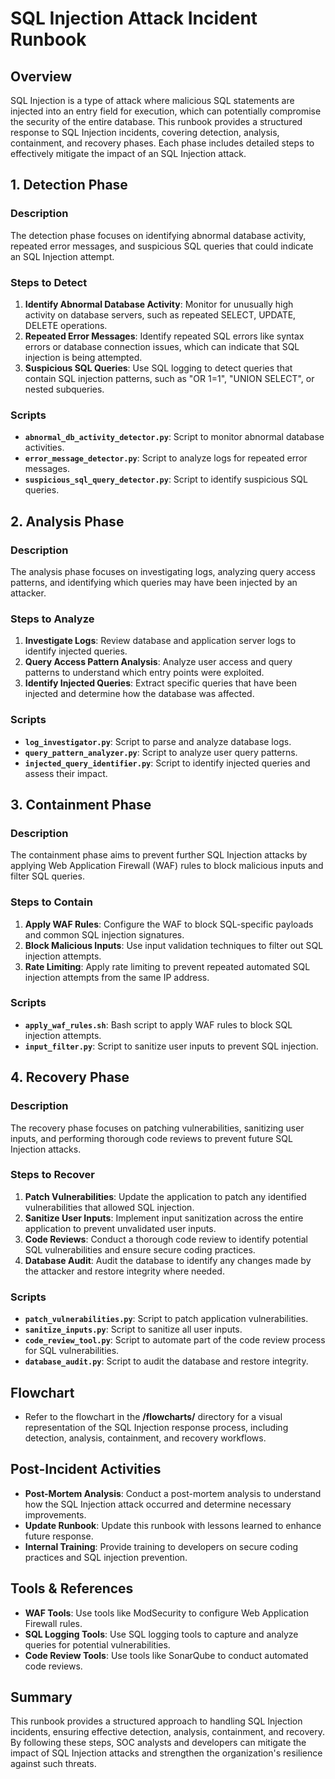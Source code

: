 # SQL Injection Attack Incident Runbook

## Overview
SQL Injection is a type of attack where malicious SQL statements are injected into an entry field for execution, which can potentially compromise the security of the entire database. This runbook provides a structured response to SQL Injection incidents, covering detection, analysis, containment, and recovery phases. Each phase includes detailed steps to effectively mitigate the impact of an SQL Injection attack.

## 1. Detection Phase

### Description
The detection phase focuses on identifying abnormal database activity, repeated error messages, and suspicious SQL queries that could indicate an SQL Injection attempt.

### Steps to Detect
1. **Identify Abnormal Database Activity**: Monitor for unusually high activity on database servers, such as repeated SELECT, UPDATE, DELETE operations.
2. **Repeated Error Messages**: Identify repeated SQL errors like syntax errors or database connection issues, which can indicate that SQL injection is being attempted.
3. **Suspicious SQL Queries**: Use SQL logging to detect queries that contain SQL injection patterns, such as "OR 1=1", "UNION SELECT", or nested subqueries.

### Scripts
- **`abnormal_db_activity_detector.py`**: Script to monitor abnormal database activities.
- **`error_message_detector.py`**: Script to analyze logs for repeated error messages.
- **`suspicious_sql_query_detector.py`**: Script to identify suspicious SQL queries.

## 2. Analysis Phase

### Description
The analysis phase focuses on investigating logs, analyzing query access patterns, and identifying which queries may have been injected by an attacker.

### Steps to Analyze
1. **Investigate Logs**: Review database and application server logs to identify injected queries.
2. **Query Access Pattern Analysis**: Analyze user access and query patterns to understand which entry points were exploited.
3. **Identify Injected Queries**: Extract specific queries that have been injected and determine how the database was affected.

### Scripts
- **`log_investigator.py`**: Script to parse and analyze database logs.
- **`query_pattern_analyzer.py`**: Script to analyze user query patterns.
- **`injected_query_identifier.py`**: Script to identify injected queries and assess their impact.

## 3. Containment Phase

### Description
The containment phase aims to prevent further SQL Injection attacks by applying Web Application Firewall (WAF) rules to block malicious inputs and filter SQL queries.

### Steps to Contain
1. **Apply WAF Rules**: Configure the WAF to block SQL-specific payloads and common SQL injection signatures.
2. **Block Malicious Inputs**: Use input validation techniques to filter out SQL injection attempts.
3. **Rate Limiting**: Apply rate limiting to prevent repeated automated SQL injection attempts from the same IP address.

### Scripts
- **`apply_waf_rules.sh`**: Bash script to apply WAF rules to block SQL injection attempts.
- **`input_filter.py`**: Script to sanitize user inputs to prevent SQL injection.

## 4. Recovery Phase

### Description
The recovery phase focuses on patching vulnerabilities, sanitizing user inputs, and performing thorough code reviews to prevent future SQL Injection attacks.

### Steps to Recover
1. **Patch Vulnerabilities**: Update the application to patch any identified vulnerabilities that allowed SQL injection.
2. **Sanitize User Inputs**: Implement input sanitization across the entire application to prevent unvalidated user inputs.
3. **Code Reviews**: Conduct a thorough code review to identify potential SQL vulnerabilities and ensure secure coding practices.
4. **Database Audit**: Audit the database to identify any changes made by the attacker and restore integrity where needed.

### Scripts
- **`patch_vulnerabilities.py`**: Script to patch application vulnerabilities.
- **`sanitize_inputs.py`**: Script to sanitize all user inputs.
- **`code_review_tool.py`**: Script to automate part of the code review process for SQL vulnerabilities.
- **`database_audit.py`**: Script to audit the database and restore integrity.

## Flowchart
- Refer to the flowchart in the **/flowcharts/** directory for a visual representation of the SQL Injection response process, including detection, analysis, containment, and recovery workflows.

## Post-Incident Activities
- **Post-Mortem Analysis**: Conduct a post-mortem analysis to understand how the SQL Injection attack occurred and determine necessary improvements.
- **Update Runbook**: Update this runbook with lessons learned to enhance future response.
- **Internal Training**: Provide training to developers on secure coding practices and SQL injection prevention.

## Tools & References
- **WAF Tools**: Use tools like ModSecurity to configure Web Application Firewall rules.
- **SQL Logging Tools**: Use SQL logging tools to capture and analyze queries for potential vulnerabilities.
- **Code Review Tools**: Use tools like SonarQube to conduct automated code reviews.

## Summary
This runbook provides a structured approach to handling SQL Injection incidents, ensuring effective detection, analysis, containment, and recovery. By following these steps, SOC analysts and developers can mitigate the impact of SQL Injection attacks and strengthen the organization's resilience against such threats.

